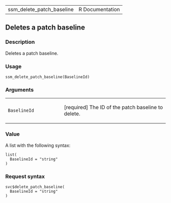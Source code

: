 <table style="width: 100%;">
<tbody>
<tr class="odd">
<td>ssm_delete_patch_baseline</td>
<td style="text-align: right;">R Documentation</td>
</tr>
</tbody>
</table>

## Deletes a patch baseline

### Description

Deletes a patch baseline.

### Usage

    ssm_delete_patch_baseline(BaselineId)

### Arguments

<table>
<colgroup>
<col style="width: 35%" />
<col style="width: 65%" />
</colgroup>
<tbody>
<tr class="odd">
<td><code
id="ssm_delete_patch_baseline_:_BaselineId">BaselineId</code></td>
<td><p>[required] The ID of the patch baseline to delete.</p></td>
</tr>
</tbody>
</table>

### Value

A list with the following syntax:

    list(
      BaselineId = "string"
    )

### Request syntax

    svc$delete_patch_baseline(
      BaselineId = "string"
    )
